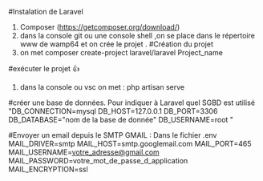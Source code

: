 #Instalation de Laravel 
1. Composer (https://getcomposer.org/download/)
2.  dans la console git ou une console shell ,on se place  dans le répertoire
www de wamp64  et on crée le projet .
#Création du projet 
1. on  met composer create-project laravel/laravel Project_name

#exécuter le projet 👍
1.  dans la console ou vsc on met : php artisan serve 

#créer une base de données.
Pour indiquer à Laravel quel SGBD est utilisé 
"DB_CONNECTION=mysql
DB_HOST=127.0.0.1
DB_PORT=3306
DB_DATABASE="nom de la base de donnée"
DB_USERNAME=root
"




#Envoyer un email depuis le SMTP GMAIL :
Dans le  fichier .env
    MAIL_DRIVER=smtp
    MAIL_HOST=smtp.googlemail.com
    MAIL_PORT=465
    MAIL_USERNAME=votre_adresse@gmail.com
    MAIL_PASSWORD=votre_mot_de_passe_d_application
    MAIL_ENCRYPTION=ssl

 

